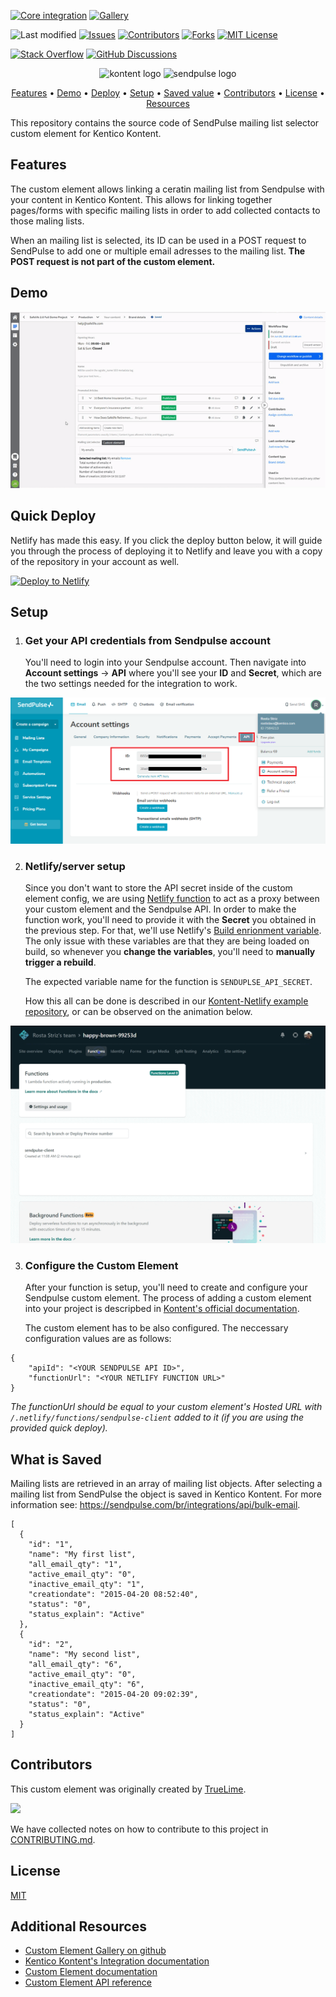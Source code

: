 [![Core integration][core-shield]](https://kontent.ai/integrations/sendpulse)
[![Gallery][gallery-shield]](https://kentico.github.io/kontent-custom-element-samples/gallery/)

![Last modified][last-commit]
[![Issues][issues-shield]][issues-url]
[![Contributors][contributors-shield]][contributors-url]
[![Forks][forks-shield]][forks-url]
[![MIT License][license-shield]][license-url]

[![Stack Overflow][stack-shield]](https://stackoverflow.com/tags/kentico-kontent)
[![GitHub Discussions][discussion-shield]](https://github.com/Kentico/Home/discussions)

<p align="center">
<image src="docs/01-kk-logo-main.svg" alt="kontent logo" width="300" />
<image src="docs/sendpulse-logo.png" 
alt="sendpulse logo" width="400">
</p>

<p align="center">
  <a href="#features">Features</a> •
  <a href="#demo">Demo</a> •
  <a href="#quick-deploy">Deploy</a> •
  <a href="#setup">Setup</a> •
  <a href="#what-is-saved">Saved value</a> •
  <a href="#contributors">Contributors</a> •
  <a href="#license">License</a> •
  <a href="#additional-resources">Resources</a>
</p>

This repository contains the source code of SendPulse mailing list selector custom element for Kentico Kontent. 

## Features
The custom element allows linking a ceratin mailing list from Sendpulse with your content in Kentico Kontent. This allows for linking together pages/forms with specific mailing lists in order to add collected contacts to those maling lists. 

When an mailing list is selected, its ID can be used in a POST request to SendPulse to add one or multiple email adresses to the mailing list. **The POST request is not part of the custom element.**

## Demo

![Demo Animation][product-demo]

## Quick Deploy

Netlify has made this easy. If you click the deploy button below, it will guide you through the process of deploying it to Netlify and leave you with a copy of the repository in your account as well.

[![Deploy to Netlify](https://www.netlify.com/img/deploy/button.svg)](https://app.netlify.com/start/deploy?repository=https://github.com/Kentico/kontent-custom-element-sendpulse)


## Setup
1. ### Get your API credentials from Sendpulse account
    You'll need to login into your Sendpulse account. Then navigate into **Account settings** -> **API** where you'll see your **ID** and **Secret**, which are the two settings needed for the integration to work. 

![Sendpulse Api Key](docs/sendpulse_setup.png)

2. ### Netlify/server setup
    Since you don't want to store the API secret inside of the custom element config, we are using [Netlify function](https://docs.netlify.com/functions/overview/) to act as a proxy between your custom element and the Sendpulse API. In order to make the function work, you'll need to provide it with the **Secret** you obtained in the previous step. For that, we'll use Netlify's [Build enrionment variable](https://docs.netlify.com/configure-builds/environment-variables/). The only issue with these variables are that they are being loaded on build, so whenever you **change the variables**, you'll need to **manually trigger a rebuild**. 

    The expected variable name for the function is `SENDUPLSE_API_SECRET`.

    How this all can be done is described in our [Kontent-Netlify example repository](https://github.com/Kentico/kontent-netlify-webhook-processor#setup), or can be observed on the animation below.

![Netlify variable setup](docs/sendulse_function_setup.gif?raw=true)

3. ### Configure the Custom Element 
    After your function is setup, you'll need to create and configure your Sendpulse custom element. The process of adding a custom element into your project is descripbed in [Kontent's official documentation](https://docs.kontent.ai/tutorials/develop-apps/integrate/content-editing-extensions#a-displaying-your-custom-editor-in-kentico-kontent). 

    The custom element has to be also configured. The neccessary configuration values are as follows:

```
{
    "apiId": "<YOUR SENDPULSE API ID>",
    "functionUrl": "<YOUR NETLIFY FUNCTION URL>"
}

```
_The functionUrl should be equal to your custom element's Hosted URL with `/.netlify/functions/sendpulse-client` added to it (if you are using the provided quick deploy)._

## What is Saved

Mailing lists are retrieved in an array of mailing list objects. After selecting a mailing list from SendPulse the object is saved in Kentico Kontent.
For more information see: https://sendpulse.com/br/integrations/api/bulk-email.

```
[
  {
    "id": "1",
    "name": "My first list",
    "all_email_qty": "1",
    "active_email_qty": "0",
    "inactive_email_qty": "1",
    "creationdate": "2015-04-20 08:52:40",
    "status": "0",
    "status_explain": "Active"
  },
  {
    "id": "2",
    "name": "My second list",
    "all_email_qty": "6",
    "active_email_qty": "0",
    "inactive_email_qty": "6",
    "creationdate": "2015-04-20 09:02:39",
    "status": "0",
    "status_explain": "Active"
  }
]
```

## Contributors
This custom element was originally created by <a href="https://www.truelime.nl/">TrueLime</a>.

<a href="https://github.com/Kentico/kontent-custom-element-sendpulse/graphs/contributors">
  <img src="https://contrib.rocks/image?repo=Kentico/kontent-custom-element-sendpulse" />
</a>

We have collected notes on how to contribute to this project in [CONTRIBUTING.md](CONTRIBUTING.md).

## License

[MIT](https://tldrlegal.com/license/mit-license)

## Additional Resources

- [Custom Element Gallery on github](https://kentico.github.io/kontent-custom-element-samples/gallery/)
- [Kentico Kontent's Integration documentation](https://docs.kontent.ai/tutorials/develop-apps/integrate/integrations-overview)
- [Custom Element documentation](https://docs.kontent.ai/tutorials/develop-apps/integrate/content-editing-extensions)
- [Custom Element API reference](https://docs.kontent.ai/reference/custom-elements-js-api)


[last-commit]: https://img.shields.io/github/last-commit/Kentico/kontent-custom-element-sendpulse?style=for-the-badge
[contributors-shield]: https://img.shields.io/github/contributors/Kentico/kontent-custom-element-sendpulse.svg?style=for-the-badge
[contributors-url]: https://github.com/Kentico/kontent-custom-element-sendpulse/graphs/contributors
[forks-shield]: https://img.shields.io/github/forks/Kentico/kontent-custom-element-sendpulse.svg?style=for-the-badge
[forks-url]: https://github.com/Kentico/kontent-custom-element-sendpulse/network/members
[stars-shield]: https://img.shields.io/github/stars/Kentico/kontent-custom-element-sendpulse.svg?style=for-the-badge
[stars-url]: https://github.com/Kentico/kontent-custom-element-sendpulse/stargazers
[issues-shield]: https://img.shields.io/github/issues/Kentico/kontent-custom-element-sendpulse.svg?style=for-the-badge
[issues-url]: https://github.com/Kentico/kontent-custom-element-sendpulse/issues
[license-shield]: https://img.shields.io/github/license/Kentico/kontent-custom-element-sendpulse.svg?style=for-the-badge
[license-url]: https://github.com/Kentico/kontent-custom-element-sendpulse/blob/master/LICENSE
[core-shield]: https://img.shields.io/static/v1?label=&message=core%20integration&color=FF5733&style=for-the-badge
[gallery-shield]: https://img.shields.io/static/v1?label=&message=extension%20gallery&color=51bce0&style=for-the-badge
[stack-shield]: https://img.shields.io/badge/Stack%20Overflow-ASK%20NOW-FE7A16.svg?logo=stackoverflow&logoColor=white&style=for-the-badge
[discussion-shield]: https://img.shields.io/badge/GitHub-Discussions-FE7A16.svg?logo=github&style=for-the-badge
[product-demo]: docs/demo.gif?raw=true
